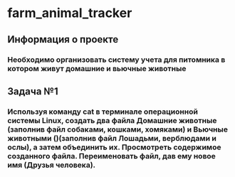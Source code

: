 # farm_animal_tracker

## Информация о проекте
### Необходимо организовать систему учета для питомника в котором живут домашние и вьючные животные

## Задача №1 ##
### Используя команду cat в терминале операционной системы Linux, создать два файла Домашние животные (заполнив файл собаками, кошками, хомяками) и Вьючные животными ()(заполнив файл Лошадьми, верблюдами и ослы), а затем объединить их. Просмотреть содержимое созданного файла. Переименовать файл, дав ему новое имя (Друзья человека).
